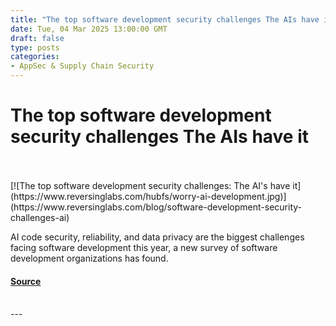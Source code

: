 ```yaml
---
title: "The top software development security challenges The AIs have it"
date: Tue, 04 Mar 2025 13:00:00 GMT
draft: false
type: posts
categories: 
- AppSec & Supply Chain Security
---
```

# The top software development security challenges The AIs have it

<br/>

<br/>
[![The top software development security challenges: The AI's have it](https://www.reversinglabs.com/hubfs/worry-ai-development.jpg)](https://www.reversinglabs.com/blog/software-development-security-challenges-ai)

AI code security, reliability, and data privacy are the biggest challenges facing software development this year, a new survey of software development organizations has found.

#### [Source](https://www.reversinglabs.com/blog/software-development-security-challenges-ai)

<br/>
---
